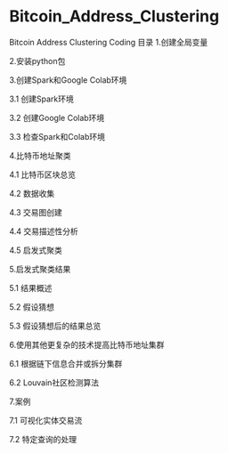 # Bitcoin_Address_Clustering
Bitcoin Address Clustering Coding
目录
1.创建全局变量

2.安装python包

3.创建Spark和Google Colab环境

3.1 创建Spark环境

3.2 创建Google Colab环境

3.3 检查Spark和Colab环境

4.比特币地址聚类

4.1 比特币区块总览

4.2 数据收集

4.3 交易图创建

4.4 交易描述性分析

4.5 启发式聚类

5.启发式聚类结果

5.1 结果概述

5.2 假设猜想

5.3 假设猜想后的结果总览

6.使用其他更复杂的技术提高比特币地址集群

6.1 根据链下信息合并或拆分集群

6.2 Louvain社区检测算法

7.案例

7.1 可视化实体交易流

7.2 特定查询的处理
